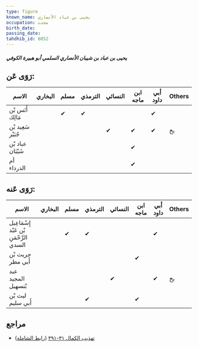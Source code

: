 ```yaml
---
type: figure
known_name: يحيى بن عباد الأنصاري
occupation: محدث
birth_date:
passing_date:
tahdhib_id: 6852
---
```

##### يحيى بن عباد بن شيبان الأنصاري السلمي أبو هبيرة الكوفي

## رَوَى عَن:
| الاسم              | البخاري | مسلم | الترمذي | النسائي | ابن ماجه | أبي داود | Others |
| ------------------ | ------- | ---- | ------- | ------- | -------- | -------- | ------ |
| أَنَس بْن مَالِك   |         | ✔    | ✔       |         |          | ✔        |        |
| سَعِيد بْن جُبَيْر |         |      |         | ✔       | ✔        | ✔        | بخ     |
| عباد بْن شَيْبَان  |         |      |         |         | ✔        |          |        |
| أم الدرداء         |         |      |         |         | ✔        |          |        |
## رَوَى عَنه:
| الاسم                                   | البخاري | مسلم | الترمذي | النسائي | ابن ماجه | أبي داود | Others |
| --------------------------------------- | ------- | ---- | ------- | ------- | -------- | -------- | ------ |
| إِسْمَاعِيل بْن عَبْد الرَّحْمَنِ السدي |         | ✔    | ✔       |         |          | ✔        |        |
| حريث بْن أَبي مطر                       |         |      |         |         | ✔        |          |        |
| عبد المجيد بْنسهيل                      |         |      |         | ✔       |          | ✔        | بخ     |
| ليث بْن أَبي سليم                       |         |      | ✔       |         | ✔        |          |        |
## مراجع
- [تهذيب الكمال ٣١-٣٩١](obsidian://open?vault=Tahdhib-al-Kamal&file=Figures/٦٨٥٢-يحيى%20بن%20عباد%20بن%20شيبان%20الأنصاري%20السلمي%20أبو%20هبيرة%20الكوفي) ([رابط الشاملة](https://shamela.ws/book/3722/16939))